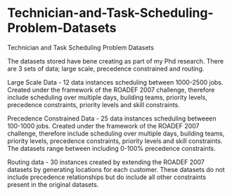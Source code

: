 # Technician-and-Task-Scheduling-Problem-Datasets
Technician and Task Scheduling Problem Datasets

The datasets stored have bene creating as part of my Phd research. There are 3 sets of data; large scale, precedence constrained and routing. 

Large Scale Data - 12 data instances scheduling between 1000-2500 jobs. Created under the framework of the ROADEF 2007 challenge, therefore include scheduling over multiple days, building teams, priority levels, precedence constraints, priority levels and skill constraints. 

Precedence Constrained Data - 25 data instances scheduling betweeen 100-1000 jobs. Created under the framework of the ROADEF 2007 challenge, therefore include scheduling over multiple days, building teams, priority levels, precedence constraints, priority levels and skill constraints. The datasets range between including 0-100% precedence constraints. 

Routing data  -  30 instances created by extending the ROADEF 2007 datasets by generating locations for each customer. These datasets do not include precedence relationships but do include all other constraints present in the original datasets. 
